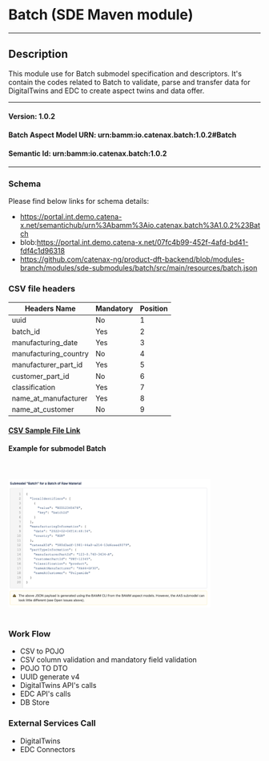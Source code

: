  # Batch (SDE Maven module)
---
## Description

This module use for Batch submodel specification and descriptors. It's contain the codes related to Batch to validate, parse and transfer data for DigitalTwins and EDC to create aspect twins and data offer.

---
#### Version: 1.0.2
#### Batch Aspect Model URN: urn:bamm:io.catenax.batch:1.0.2#Batch
#### Semantic Id: urn:bamm:io.catenax.batch:1.0.2
---

### Schema

Please find below links for schema details:

- https://portal.int.demo.catena-x.net/semantichub/urn%3Abamm%3Aio.catenax.batch%3A1.0.2%23Batch
- blob:https://portal.int.demo.catena-x.net/07fc4b99-452f-4afd-bd41-fdf4c1d96318
- https://github.com/catenax-ng/product-dft-backend/blob/modules-branch/modules/sde-submodules/batch/src/main/resources/batch.json


### CSV file headers

| Headers Name       	       		| Mandatory                     	| Position 	|
|-------------------------------		|-----------------------------	|--------	|
| uuid		                   		| No		             		    |    1     	|
| batch_id					   		| Yes					      	|    2    	|
| manufacturing_date    				| Yes 							| 	 3	   	|
| manufacturing_country  	    		| No                           	| 	 4	  	|
| manufacturer_part_id 		      	| Yes                           	| 	 5	  	|
| customer_part_id		    		 	| No                     		| 	 6	 	|
| classification		 				| Yes                           	|    7 	 	|
| name_at_manufacturer	 			| Yes                           	|    8 	 	|
| name_at_customer	 				| No                           	|    9 	 	|


#### [CSV Sample File Link]

#### Example for submodel Batch
<br/><br/><img src="src/main/resources/images/batch.png" height="60%" width="80%" /><br/><br/>

### Work Flow 

 - CSV to POJO
 - CSV column validation and mandatory field validation
 - POJO TO DTO
 - UUID generate v4
 - DigitalTwins API's calls 
 - EDC API's calls
 - DB Store
 
### External Services Call

 - DigitalTwins
 - EDC Connectors
 
[CSV Sample File Link]: src/main/resources/batch.csv
